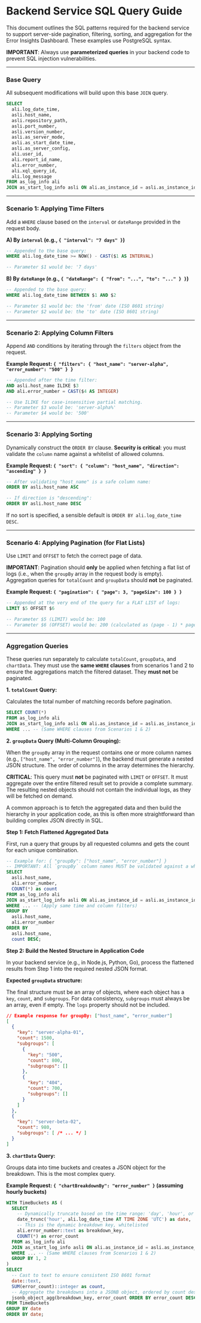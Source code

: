 # Backend Service SQL Query Guide

This document outlines the SQL patterns required for the backend service to support server-side pagination, filtering, sorting, and aggregation for the Error Insights Dashboard. These examples use PostgreSQL syntax.

**IMPORTANT**: Always use **parameterized queries** in your backend code to prevent SQL injection vulnerabilities.

---

### Base Query

All subsequent modifications will build upon this base `JOIN` query.

```sql
SELECT
  ali.log_date_time,
  asli.host_name,
  asli.repository_path,
  asli.port_number,
  asli.version_number,
  asli.as_server_mode,
  asli.as_start_date_time,
  asli.as_server_config,
  ali.user_id,
  ali.report_id_name,
  ali.error_number,
  ali.xql_query_id,
  ali.log_message
FROM as_log_info ali
JOIN as_start_log_info asli ON ali.as_instance_id = asli.as_instance_id
```

---

### Scenario 1: Applying Time Filters

Add a `WHERE` clause based on the `interval` or `dateRange` provided in the request body.

**A) By `interval` (e.g., `{ "interval": "7 days" }`)**

```sql
-- Appended to the base query:
WHERE ali.log_date_time >= NOW() - CAST($1 AS INTERVAL)

-- Parameter $1 would be: '7 days'
```

**B) By `dateRange` (e.g., `{ "dateRange": { "from": "...", "to": "..." } }`)**

```sql
-- Appended to the base query:
WHERE ali.log_date_time BETWEEN $1 AND $2

-- Parameter $1 would be: the 'from' date (ISO 8601 string)
-- Parameter $2 would be: the 'to' date (ISO 8601 string)
```

---

### Scenario 2: Applying Column Filters

Append `AND` conditions by iterating through the `filters` object from the request.

**Example Request: `{ "filters": { "host_name": "server-alpha", "error_number": "500" } }`**

```sql
-- Appended after the time filter:
AND asli.host_name ILIKE $3
AND ali.error_number = CAST($4 AS INTEGER)

-- Use ILIKE for case-insensitive partial matching.
-- Parameter $3 would be: 'server-alpha%'
-- Parameter $4 would be: '500'
```

---

### Scenario 3: Applying Sorting

Dynamically construct the `ORDER BY` clause. **Security is critical**: you must validate the `column` name against a whitelist of allowed columns.

**Example Request: `{ "sort": { "column": "host_name", "direction": "ascending" } }`**

```sql
-- After validating "host_name" is a safe column name:
ORDER BY asli.host_name ASC

-- If direction is "descending":
ORDER BY asli.host_name DESC
```

If no sort is specified, a sensible default is `ORDER BY ali.log_date_time DESC`.

---

### Scenario 4: Applying Pagination (for Flat Lists)

Use `LIMIT` and `OFFSET` to fetch the correct page of data.

**IMPORTANT**: Pagination should **only** be applied when fetching a flat list of logs (i.e., when the `groupBy` array in the request body is empty). Aggregation queries for `totalCount` and `groupData` should **not** be paginated.

**Example Request: `{ "pagination": { "page": 3, "pageSize": 100 } }`**

```sql
-- Appended at the very end of the query for a FLAT LIST of logs:
LIMIT $5 OFFSET $6

-- Parameter $5 (LIMIT) would be: 100
-- Parameter $6 (OFFSET) would be: 200 (calculated as (page - 1) * pageSize)
```

---

### Aggregation Queries

These queries run separately to calculate `totalCount`, `groupData`, and `chartData`. They must use the **same `WHERE` clauses** from scenarios 1 and 2 to ensure the aggregations match the filtered dataset. They **must not** be paginated.

**1. `totalCount` Query:**

Calculates the total number of matching records before pagination.

```sql
SELECT COUNT(*)
FROM as_log_info ali
JOIN as_start_log_info asli ON ali.as_instance_id = asli.as_instance_id
WHERE ... -- (Same WHERE clauses from Scenarios 1 & 2)
```

**2. `groupData` Query (Multi-Column Grouping):**

When the `groupBy` array in the request contains one or more column names (e.g., `["host_name", "error_number"]`), the backend must generate a nested JSON structure. The order of columns in the array determines the hierarchy.

**CRITICAL**: This query must **not** be paginated with `LIMIT` or `OFFSET`. It must aggregate over the entire filtered result set to provide a complete summary. The resulting nested objects should not contain the individual logs, as they will be fetched on demand.

A common approach is to fetch the aggregated data and then build the hierarchy in your application code, as this is often more straightforward than building complex JSON directly in SQL.

**Step 1: Fetch Flattened Aggregated Data**

First, run a query that groups by all requested columns and gets the count for each unique combination.

```sql
-- Example for: { "groupBy": ["host_name", "error_number"] }
-- IMPORTANT: All `groupBy` column names MUST be validated against a whitelist.
SELECT
  asli.host_name,
  ali.error_number,
  COUNT(*) as count
FROM as_log_info ali
JOIN as_start_log_info asli ON ali.as_instance_id = asli.as_instance_id
WHERE ... -- (Apply same time and column filters)
GROUP BY
  asli.host_name,
  ali.error_number
ORDER BY
  asli.host_name,
  count DESC;
```

**Step 2: Build the Nested Structure in Application Code**

In your backend service (e.g., in Node.js, Python, Go), process the flattened results from Step 1 into the required nested JSON format.

**Expected `groupData` structure:**

The final structure must be an array of objects, where each object has a `key`, `count`, and `subgroups`. For data consistency, `subgroups` must always be an array, even if empty. The `logs` property should not be included.

```json
// Example response for groupBy: ["host_name", "error_number"]
[
  {
    "key": "server-alpha-01",
    "count": 1500,
    "subgroups": [
      {
        "key": "500",
        "count": 800,
        "subgroups": []
      },
      {
        "key": "404",
        "count": 700,
        "subgroups": []
      }
    ]
  },
  {
    "key": "server-beta-02",
    "count": 980,
    "subgroups": [ /* ... */ ]
  }
]
```

**3. `chartData` Query:**

Groups data into time buckets and creates a JSON object for the breakdown. This is the most complex query.

**Example Request: `{ "chartBreakdownBy": "error_number" }` (assuming hourly buckets)**

```sql
WITH TimeBuckets AS (
  SELECT
    -- Dynamically truncate based on the time range: 'day', 'hour', or '30 minute'
    date_trunc('hour', ali.log_date_time AT TIME ZONE 'UTC') as date,
    -- This is the dynamic breakdown key, whitelisted
    ali.error_number::text as breakdown_key,
    COUNT(*) as error_count
  FROM as_log_info ali
  JOIN as_start_log_info asli ON ali.as_instance_id = asli.as_instance_id
  WHERE ... -- (Same WHERE clauses from Scenarios 1 & 2)
  GROUP BY 1, 2
)
SELECT
  -- Cast to text to ensure consistent ISO 8601 format
  date::text,
  SUM(error_count)::integer as count,
  -- Aggregate the breakdowns into a JSONB object, ordered by count descending
  jsonb_object_agg(breakdown_key, error_count ORDER BY error_count DESC) as breakdown
FROM TimeBuckets
GROUP BY date
ORDER BY date;
```
